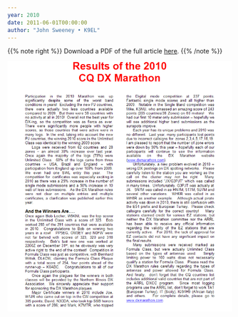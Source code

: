 ```yaml
---
year: 2010
date: 2011-06-01T00:00:00
author: "John Sweeney • K9EL"
---
```


{{% note right %}}
Download a PDF of the full article [here](./2010%20DX%20Marathon%20Results.pdf).
{{% /note %}}


![Page 1](./article-page1.gif)
